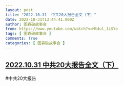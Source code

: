 ```yaml
---
layout: post
title: "2022.10.31  中共20大报告全文（下）"
date: 2022-10-31T13:44:41.000Z
author: 图森破故事会
from: https://www.youtube.com/watch?v=Mt4ul_1iSYo
tags: [ 图森破故事会 ]
comments: True
categories: [ 图森破故事会 ]
---
```

<!--1667223881000-->
[2022.10.31  中共20大报告全文（下）](https://www.youtube.com/watch?v=Mt4ul_1iSYo)
------

<div>
#中共20大报告
</div>
